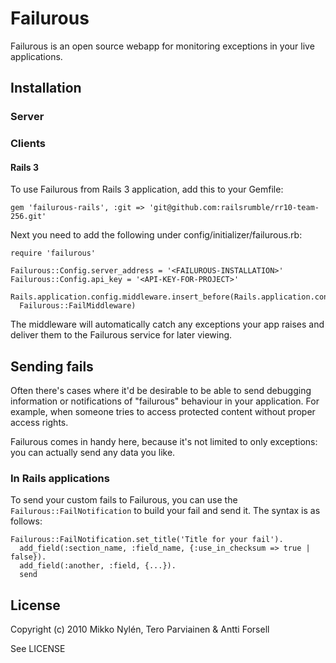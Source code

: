 # Failurous

Failurous is an open source webapp for monitoring exceptions in your
live applications.

## Installation

### Server

### Clients

#### Rails 3

To use Failurous from Rails 3 application, add this to your Gemfile:

    gem 'failurous-rails', :git => 'git@github.com:railsrumble/rr10-team-256.git'


Next you need to add the following under config/initializer/failurous.rb:

    require 'failurous'

    Failurous::Config.server_address = '<FAILUROUS-INSTALLATION>'
    Failurous::Config.api_key = '<API-KEY-FOR-PROJECT>'

    Rails.application.config.middleware.insert_before(Rails.application.config.session_store,
      Failurous::FailMiddleware)
      
The middleware will automatically catch any exceptions your app raises and
deliver them to the Failurous service for later viewing.

## Sending fails

Often there's cases where it'd be desirable to be able to send debugging
information or notifications of "failurous" behaviour in your application. For
example, when someone tries to access protected content without proper access
rights.

Failurous comes in handy here, because it's not limited to only
exceptions: you can actually send any data you like.

### In Rails applications

To send your custom fails to Failurous, you can use the
`Failurous::FailNotification` to build your fail and send it. The syntax is
as follows:

    Failurous::FailNotification.set_title('Title for your fail').
      add_field(:section_name, :field_name, {:use_in_checksum => true | false}).
      add_field(:another, :field, {...}).
      send


## License

Copyright (c) 2010 Mikko Nylén, Tero Parviainen & Antti Forsell

See LICENSE


